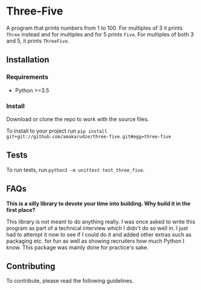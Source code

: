 # Three-Five
A program that prints numbers from 1 to 100. For multiples of 3 it prints `Three` instead and for multiples and for
5 prints `Five`. For multiples of both 3 and 5, it prints `ThreeFive`.

## Installation
### Requirements
* Python >=3.5

### Install
Download or clone the repo to work with the source files.

To install to your project run
```pip install git+git://github.com/amakarudze/three-five.git#egg=three-five```

## Tests
To run tests, run ```python3 -m unittest test_three_five```.

## FAQs
**This is a silly library to devote your time into building. Why build it in the first place?**

This library is not meant to do anything really. I was once asked to write this program as part of a technical interview
 which I didn't do so well in. I just had to attempt it now to see if I could do it and added other extras such as 
 packaging etc. for fun as well as showing recruiters how much Python I know. This package was mainly done for 
 practice's sake.

## Contributing
To contribute, please read the following guidelines.
